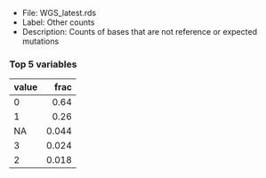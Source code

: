

* File: WGS_latest.rds
* Label: Other counts
* Description: Counts of bases that are not reference or expected mutations

### Top 5 variables
| value   |   frac |
|:--------|-------:|
| 0       |  0.64  |
| 1       |  0.26  |
| NA      |  0.044 |
| 3       |  0.024 |
| 2       |  0.018 |
        